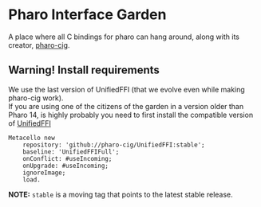 # Pharo Interface Garden
A place where all C bindings for pharo can hang around, along with its creator, [pharo-cig](https://github.com/pharo-cig/pharo-cig).

## Warning! Install requirements 
We use the last version of UnifiedFFI (that we evolve even while making pharo-cig work).   
If you are using one of the citizens of the garden in a version older than Pharo 14, is highly probably 
you need to first install the compatible version of [UnifiedFFI](https://github.com/pharo-cig/UnifiedFFI)

```smalltalk
Metacello new
	repository: 'github://pharo-cig/UnifiedFFI:stable';
	baseline: 'UnifiedFFIFull';
	onConflict: #useIncoming;
	onUpgrade: #useIncoming;
	ignoreImage;
	load.
```

**NOTE:** `stable` is a moving tag that points to the latest stable release.
